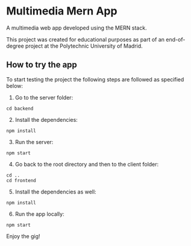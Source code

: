 # Multimedia Mern App

A multimedia web app developed using the MERN stack.

This project was created for educational purposes as part of an end-of-degree project at the Polytechnic University of Madrid.

## How to try the app

To start testing the project the following steps are followed as specified below:

1. Go to the server folder:

```
cd backend
```

2. Install the dependencies:

```
npm install
```

3. Run the server:

```
npm start
```

4. Go back to the root directory and then to the client folder:

```
cd ..
cd frontend
```

5. Install the dependencies as well:

```
npm install
```

6. Run the app locally:

```
npm start
```

Enjoy the gig!
